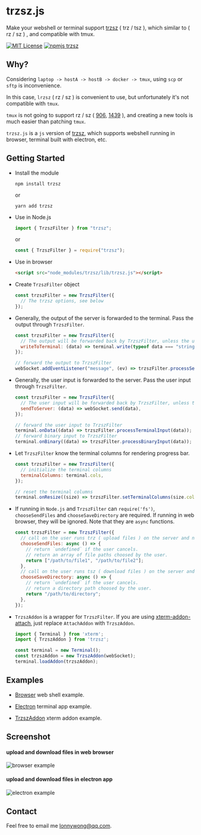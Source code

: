 # trzsz.js

Make your webshell or terminal support [trzsz](https://trzsz.github.io/) ( trz / tsz ), which similar to ( rz / sz ) , and compatible with tmux.

[![MIT License](https://img.shields.io/badge/license-MIT-green.svg?style=flat)](https://choosealicense.com/licenses/mit/)
[![npmjs trzsz](https://img.shields.io/npm/v/trzsz.svg?style=flat)](https://www.npmjs.com/package/trzsz)


## Why?

Considering `laptop -> hostA -> hostB -> docker -> tmux`, using `scp` or `sftp` is inconvenience.

In this case, `lrzsz` ( rz / sz ) is convenient to use, but unfortunately it's not compatible with `tmux`.

`tmux` is not going to support rz / sz ( [906](https://github.com/tmux/tmux/issues/906), [1439](https://github.com/tmux/tmux/issues/1439) ), and creating a new tools is much easier than patching `tmux`.

`trzsz.js` is a `js` version of [trzsz](https://github.com/trzsz/trzsz), which supports webshell running in browser, terminal built with electron, etc.


## Getting Started

* Install the module
  ```
  npm install trzsz
  ```
  or
  ```
  yarn add trzsz
  ```

* Use in Node.js
  ```js
  import { TrzszFilter } from "trzsz";
  ```
  or
  ```js
  const { TrzszFilter } = require("trzsz");
  ```

* Use in browser
  ```html
  <script src="node_modules/trzsz/lib/trzsz.js"></script>
  ```

* Create `TrzszFilter` object
  ```js
  const trzszFilter = new TrzszFilter({
    // The trzsz options, see below
  });
  ```

* Generally, the output of the server is forwarded to the terminal. Pass the output through `TrzszFilter`.
  ```js
  const trzszFilter = new TrzszFilter({
    // The output will be forwarded back by TrzszFilter, unless the user runs ( trz / tsz ) on the server.
    writeToTerminal: (data) => terminal.write(typeof data === "string" ? data : new Uint8Array(data)),
  });

  // forward the output to TrzszFilter
  webSocket.addEventListener("message", (ev) => trzszFilter.processServerOutput(ev.data));
  ```

* Generally, the user input is forwarded to the server. Pass the user input through `TrzszFilter`.
  ```js
  const trzszFilter = new TrzszFilter({
    // The user input will be forwarded back by TrzszFilter, unless there are files being transferred.
    sendToServer: (data) => webSocket.send(data),
  });

  // forward the user input to TrzszFilter
  terminal.onData((data) => trzszFilter.processTerminalInput(data));
  // forward binary input to TrzszFilter
  terminal.onBinary((data) => trzszFilter.processBinaryInput(data));
  ```

* Let `TrzszFilter` know the terminal columns for rendering progress bar.
  ```js
  const trzszFilter = new TrzszFilter({
    // initialize the terminal columns
    terminalColumns: terminal.cols,
  });

  // reset the terminal columns
  terminal.onResize((size) => trzszFilter.setTerminalColumns(size.cols));
  ```

* If running in `Node.js` and `TrzszFilter` can `require('fs')`, `chooseSendFiles` and `chooseSaveDirectory` are required. If running in web browser, they will be ignored. Note that they are `async` functions.
  ```js
  const trzszFilter = new TrzszFilter({
    // call on the user runs trz ( upload files ) on the server and no error on require('fs').
    chooseSendFiles: async () => {
      // return `undefined` if the user cancels.
      // return an array of file paths choosed by the user.
      return ["/path/to/file1", "/path/to/file2"];
    },
    // call on the user runs tsz ( download files ) on the server and no error on require('fs').
    chooseSaveDirectory: async () => {
      // return `undefined` if the user cancels.
      // return a directory path choosed by the user.
      return "/path/to/directory";
    },
  });
  ```

* `TrzszAddon` is a wrapper for `TrzszFilter`. If you are using [xterm-addon-attach](https://www.npmjs.com/package/xterm-addon-attach), just replace `AttachAddon` with `TrzszAddon`.
  ```js
  import { Terminal } from 'xterm';
  import { TrzszAddon } from 'trzsz';

  const terminal = new Terminal();
  const trzszAddon = new TrzszAddon(webSocket);
  terminal.loadAddon(trzszAddon);
  ```


## Examples

* [Browser](https://github.com/trzsz/trzsz.js/blob/main/examples/browser) web shell example.

* [Electron](https://github.com/trzsz/trzsz.js/blob/main/examples/electron) terminal app example.

* [TrzszAddon](https://github.com/trzsz/trzsz.js/blob/main/examples/addon) xterm addon example.


## Screenshot

#### upload and download files in web browser

  ![browser example](https://trzsz.github.io/images/browser.gif)

#### upload and download files in electron app

  ![electron example](https://trzsz.github.io/images/electron.gif)


## Contact

  Feel free to email me <lonnywong@qq.com>.
